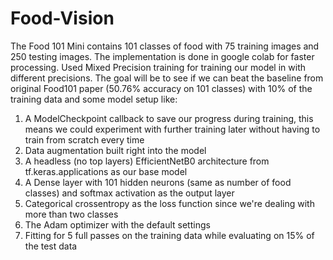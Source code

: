 # Food-Vision
The Food 101 Mini contains 101 classes of food with 75 training images and 250 testing images.
The implementation is done in google colab for faster processing.  Used Mixed Precision training for training our model in with different precisions. The goal will be to see if we can beat the baseline from original Food101 paper (50.76% accuracy on 101 classes) with 10% of the training data and some model setup like:
1. A ModelCheckpoint callback to save our progress during training, this means we could experiment with further training later without having to train from scratch every time
2. Data augmentation built right into the model
3. A headless (no top layers) EfficientNetB0 architecture from tf.keras.applications as our base model
4. A Dense layer with 101 hidden neurons (same as number of food classes) and softmax activation as the output layer
5. Categorical crossentropy as the loss function since we're dealing with more than two classes
 6. The Adam optimizer with the default settings
7. Fitting for 5 full passes on the training data while evaluating on 15% of the test data
